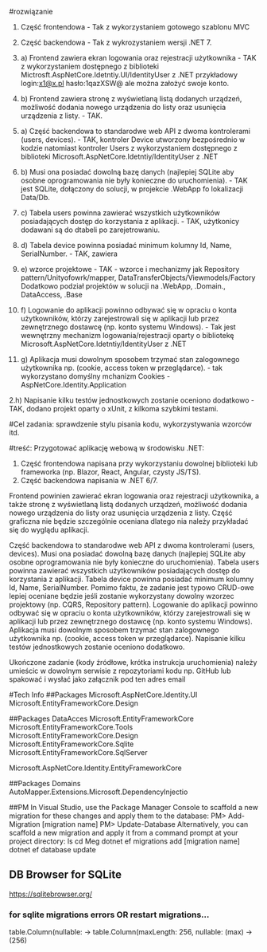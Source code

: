 ﻿#rozwiązanie
1. Część frontendowa - Tak z wykorzystaniem gotowego szablonu MVC
2. Część backendowa - Tak z wykrozystaniem wersji .NET 7.

1. a) Frontend zawiera ekran logowania oraz rejestracji użytkownika - TAK z wykorzystaniem dostępnego z biblioteki Mictrosft.AspNetCore.Idetntiy.UI/IdentityUser z .NET
przykładowy login:x1@x.pl hasło:1qazXSW@ ale można założyć swoje konto.

1. b) Frontend zawiera stronę z wyświetlaną listą dodanych urządzeń, możliwość dodania nowego urządzenia do listy oraz usunięcia urządzenia z listy. - TAK.

2. a) Część backendowa to standarodwe web API z dwoma kontrolerami (users, devices). - TAK, kontroler Device utworzony bezpośrednio w kodzie natomiast kontroler Users z wykorzystaniem dostępnego z biblioteki Microsoft.AspNetCore.Idetntiy/IdentityUser z .NET

2. b) Musi ona posiadać dowolną bazę danych (najlepiej SQLite aby osobne oprogramowania nie były konieczne do uruchomienia). - TAK jest SQLite, dołączony do solucji, w projekcie .WebApp fo lokalizacji Data/Db.

2. c) Tabela users powinna zawierać wszystkich użytkowników posiadających dostęp do korzystania z aplikacji. - TAK, użytkonicy dodawani są do dtabeli po zarejetrowaniu.
2. d) Tabela device powinna posiadać minimum kolumny Id, Name, SerialNumber. - TAK, zawiera

2. e) wzorce projektowe - TAK - wzorce i mechanizmy jak Repository pattern/Unityofowrk/mapper, DataTransferObjects/Viewmodels/Factory Dodatkowo podział projektów w solucji na .WebApp, .Domain., DataAccess, .Base

2. f) Logowanie do aplikacji powinno odbywać się w opraciu o konta użytkowników, którzy zarejestrowali się w aplikacji lub przez zewnętrznego dostawcę (np. konto systemu Windows). - Tak jest wewnętrzny mechanizm logowania/rejestracji oparty o bibliotekę Microsoft.AspNetCore.Idetntiy/IdentityUser z .NET

2. g) Aplikacja musi dowolnym sposobem trzymać stan zalogownego użytkownika np. (cookie, access token w przeglądarce). - tak wykorzystano domyślny mchanizm Cookies - AspNetCore.Identity.Application  

2.h) Napisanie kilku testów jednostkowych zostanie oceniono dodatkowo - TAK, dodano projekt oparty o xUnit, z kilkoma szybkimi testami. 



#Cel zadania: 
sprawdzenie stylu pisania kodu, wykorzystywania wzorców itd.

#treść:
Przygotować aplikację webową w środowisku .NET:

1. Część frontendowa napisana przy wykorzystaniu dowolnej biblioteki lub frameworka (np. Blazor, React, Angular, czysty JS/TS).
2. Część backendowa napisania w .NET 6/7.

Frontend powinien zawierać ekran logowania oraz rejestracji użytkownika, a także stronę z wyświetlaną listą dodanych urządzeń, możliwość dodania nowego urządzenia do listy oraz usunięcia urządzenia z listy.
Część graficzna nie będzie szczególnie oceniana dlatego nia należy przykładać się do wyglądu aplikacji.

Część backendowa to standarodwe web API z dwoma kontrolerami (users, devices). Musi ona posiadać dowolną bazę danych (najlepiej SQLite aby osobne oprogramowania nie były konieczne do uruchomienia).
Tabela users powinna zawierać wszystkich użytkowników posiadających dostęp do korzystania z aplikacji. Tabela device powinna posiadać minimum kolumny Id, Name, SerialNumber.
Pomimo faktu, że zadanie jest typowo CRUD-owe lepiej oceniane będzie jeśli zostanie wykorzystany dowolny wzorzec projektowy (np. CQRS, Repository pattern).
Logowanie do aplikacji powinno odbywać się w opraciu o konta użytkowników, którzy zarejestrowali się w aplikacji lub przez zewnętrznego dostawcę (np. konto systemu Windows).
Aplikacja musi dowolnym sposobem trzymać stan zalogownego użytkownika np. (cookie, access token w przeglądarce).
Napisanie kilku testów jednostkowych zostanie oceniono dodatkowo.

Ukończone zadanie (kody źródłowe, krótka instrukcja uruchomienia) należy umieścic w dowolnym serwisie z repozytoriami kodu np. GitHub lub spakować i wysłać jako załącznik pod ten adres email




#Tech Info
##Packages
Microsoft.AspNetCore.Identity.UI
Microsoft.EntityFrameworkCore.Design

##Packages DataAcces
Microsoft.EntityFrameworkCore 
Microsoft.EntityFrameworkCore.Tools
Microsoft.EntityFrameworkCore.Design
Microsoft.EntityFrameworkCore.Sqlite
Microsoft.EntityFrameworkCore.SqlServer

Microsoft.AspNetCore.Identity.EntityFrameworkCore


##Packages Domains
AutoMapper.Extensions.Microsoft.DependencyInjectio

##PM
In Visual Studio, use the Package Manager Console to scaffold a new migration for these changes and apply them to the database:
PM> Add-Migration [migration name]
PM> Update-Database
Alternatively, you can scaffold a new migration and apply it from a command prompt at your project directory:
ls
cd Meg
dotnet ef migrations add [migration name]
dotnet ef database update

## DB Browser for SQLite
https://sqlitebrowser.org/

### for sqlite migrations errors OR restart migrations...
table.Column<string>(nullable:  -> table.Column<string>(maxLength: 256, nullable:
(max) -> (256)

